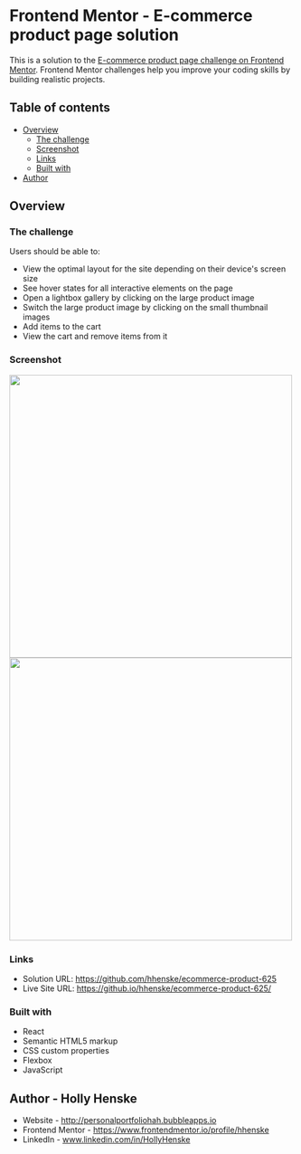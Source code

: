 # Frontend Mentor - E-commerce product page solution

This is a solution to the [E-commerce product page challenge on Frontend Mentor](https://www.frontendmentor.io/challenges/ecommerce-product-page-UPsZ9MJp6). Frontend Mentor challenges help you improve your coding skills by building realistic projects.

## Table of contents

- [Overview](#overview)
  - [The challenge](#the-challenge)
  - [Screenshot](#screenshot)
  - [Links](#links)
  - [Built with](#built-with)
- [Author](#author)


## Overview

### The challenge

Users should be able to:

- View the optimal layout for the site depending on their device's screen size
- See hover states for all interactive elements on the page
- Open a lightbox gallery by clicking on the large product image
- Switch the large product image by clicking on the small thumbnail images
- Add items to the cart
- View the cart and remove items from it

### Screenshot

<img src="https://github.com/user-attachments/assets/d9f94264-0386-4fcf-84e0-780abdc0cff8" width="500" />

<img src="https://github.com/user-attachments/assets/17ed9024-1577-4266-80e7-7702caa351bd" width="500" />

### Links

- Solution URL: https://github.com/hhenske/ecommerce-product-625
- Live Site URL: https://github.io/hhenske/ecommerce-product-625/

### Built with
- React
- Semantic HTML5 markup
- CSS custom properties
- Flexbox
- JavaScript

## Author - Holly Henske

- Website - http://personalportfoliohah.bubbleapps.io
- Frontend Mentor - https://www.frontendmentor.io/profile/hhenske
- LinkedIn - www.linkedin.com/in/HollyHenske
  
